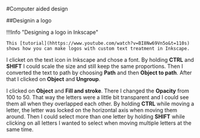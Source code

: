 #Computer aided design

##Designin a logo


!!!Info "Designing a logo in Inkscape"
  
    This [tutorial](hhttps://www.youtube.com/watch?v=BI8Nw69Vn5o&t=110s) shows how you can make logos with custom text treatment in Inkscape.

I clicket on the text icon in Inkscape and chose a font. By holding **CTRL** and **SHIFT** I could scale the size and still keep the same proportions. Then I converted the text to path by choosing **Path** and then **Object to path**. After that I clicked on **Object** and **Ungroup**. 

I clicked on **Object** and **Fill and stroke**. There I changed the **Opacity** from 100 to 50. That way the letters were a little bit transparent and I could see them all when they overlapped each other. By holding **CTRL** while moving a letter, the letter was locked on the horizontal axis when moving them around. Then I could select more than one letter by holding **SHIFT** while clicking on all letters I wanted to select when moving multiple letters at the same time.